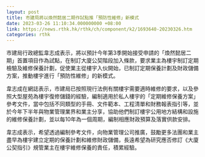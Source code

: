 ```yaml
---
layout: post
title: 市建局將以煥然懿居二期作試點推「預防性維修」新模式
date: 2023-03-26 11:10:34.000000000 +08:00
link: https://news.rthk.hk/rthk/ch/component/k2/1693640-20230326.htm
categories: rthk
---
```


市建局行政總監韋志成表示，將以預計今年第3季開始接受申請的「煥然懿居二期」首置項目作為試點，在制訂大廈公契階段加入條款，要求業主為樓宇制訂定期檢驗及維修保養計劃，促使業主從樓宇入伙開始，已制訂定期保養計劃及財政儲備方案，推動樓宇進行「預防性維修」的新模式。

韋志成在網誌表示，市建局已按照現行法例有關樓宇需要適時維修的要求，以及參照大型屋苑為樓宇復修儲錢的經驗，編制適用於私人樓宇的「定期維修保養方案」參考文件，當中包括不同類型的手冊、文件範本、工程清單和財務報表指引等，並於今年下半年與物業管理業界和業主分享，協助他們制訂樓宇公用地方結構和設施的維修保養計劃，並以每10年為一個周期，編制相應財政預算及落實供款安排。

韋志成表示，希望透過編制參考文件，向物業管理公司推廣，鼓勵更多法團和業主盡早為樓宇建立定期的保養計劃和維修財政儲備，長遠希望為研究應否修訂《大廈公契指引》規管業主在樓宇維修保養的責任，積累經驗。
